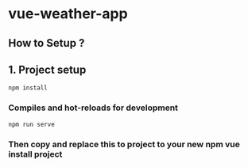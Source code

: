 # vue-weather-app
## How to Setup ? 
## 1. Project setup
```
npm install
```

### Compiles and hot-reloads for development
```
npm run serve
```

### Then copy and replace this to project to your new npm vue install project
